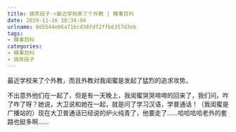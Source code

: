 ```yaml
---
title: 搞笑段子->最近学校来了个外教 | 糗事百科
date: 2019-11-16 18:34:04
urlname: 0d5544e06a71bcd38fdf2ffb6357d3eb
tags: 
- 糗事百科
categories:
- 糗事百科
- 搞笑段子
---
```

最近学校来了个外教，而且外教对我闺蜜是发起了猛烈的追求攻势。

不出意外他们在一起了，但是有一天晚上，我闺蜜哭哭啼啼的回来了，我们问，咋了咋了呀？她说，大卫说和她在一起，就是问了学习汉语，学普通话！（我闺蜜是广播站的）现在大卫普通话已经说的炉火纯青了，他要走了……哈哈哈哈老外的套路也挺多啊……



